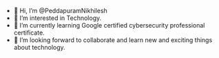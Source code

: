 - 👋 Hi, I’m @PeddapuramNikhilesh
- 👀 I’m interested in Technology.
- 🌱 I’m currently learning Google certified cybersecurity professional certificate.
- 💞️ I’m looking forward to collaborate and learn new and exciting things about technology.

<!---
PeddapuramNikhilesh/PeddapuramNikhilesh is a ✨ special ✨ repository because its `README.md` (this file) appears on your GitHub profile.
You can click the Preview link to take a look at your changes.
--->
